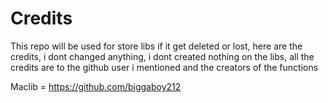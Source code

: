 # Credits
This repo will be used for store libs if it get deleted or lost, here are the credits, i dont changed anything, i dont created nothing on the libs, all the credits are to the github user i mentioned and the creators of the functions

Maclib = https://github.com/biggaboy212
